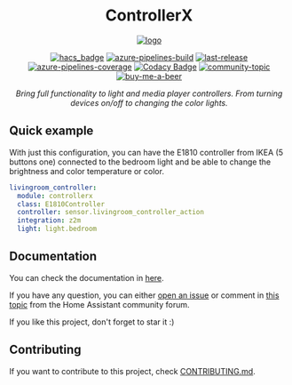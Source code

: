 <div align="center">

<h1>ControllerX</h1>

[![logo](https://github.com/xaviml/controllerx/raw/dev/docs/android-chrome-192x192.png)](https://github.com/xaviml/controllerx/releases)

[![hacs_badge](https://img.shields.io/badge/HACS-Default-orange.svg?style=for-the-badge)](https://github.com/hacs/integration)
[![azure-pipelines-build](https://img.shields.io/azure-devops/build/xaviml93/ControllerX/1/master.svg?style=for-the-badge)](https://dev.azure.com/xaviml93/ControllerX/_build/latest?definitionId=1&branchName=master)
[![last-release](https://img.shields.io/github/v/release/xaviml/controllerx.svg?style=for-the-badge)](https://github.com/xaviml/controllerx/releases)
[![azure-pipelines-coverage](https://img.shields.io/azure-devops/coverage/xaviml93/ControllerX/1/master.svg?style=for-the-badge)](https://dev.azure.com/xaviml93/ControllerX/_build/latest?definitionId=1&branchName=master)
[![Codacy Badge](https://img.shields.io/codacy/grade/542f29ab55a449099488601ec7400563/master?style=for-the-badge)](https://app.codacy.com/manual/xaviml/controllerx?utm_source=github.com&utm_medium=referral&utm_content=xaviml/controllerx&utm_campaign=Badge_Grade_Dashboard)
[![community-topic](https://img.shields.io/badge/community-topic-blue?style=for-the-badge)](https://community.home-assistant.io/t/controllerx-bring-full-functionality-to-light-and-media-player-controllers/148855)
[![buy-me-a-beer](https://img.shields.io/badge/sponsor-Buy%20me%20a%20beer-orange?style=for-the-badge)](https://www.buymeacoffee.com/xaviml)

_Bring full functionality to light and media player controllers. From turning devices on/off to changing the color lights._

</div>

## Quick example

With just this configuration, you can have the E1810 controller from IKEA (5 buttons one) connected to the bedroom light and be able to change the brightness and color temperature or color.

```yaml
livingroom_controller:
  module: controllerx
  class: E1810Controller
  controller: sensor.livingroom_controller_action
  integration: z2m
  light: light.bedroom
```

## Documentation

You can check the documentation in [here](https://xaviml.github.io/controllerx/).

If you have any question, you can either [open an issue](https://github.com/xaviml/controllerx/issues/new/choose) or comment in [this topic](https://community.home-assistant.io/t/controllerx-bring-full-functionality-to-light-and-media-player-controllers/148855) from the Home Assistant community forum.

If you like this project, don't forget to star it :)

## Contributing

If you want to contribute to this project, check [CONTRIBUTING.md](https://github.com/xaviml/controllerx/blob/master/CONTRIBUTING.md).
